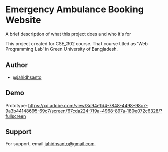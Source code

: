 # Emergency Ambulance Booking Website

A brief description of what this project does and who it's for

This project created for CSE_302 course. That course titled as 'Web Programming Lab' in Green University of Bangladesh.
## Author

- [@jahidhsanto](https://www.github.com/jahidhsanto)


## Demo

Prototype: https://xd.adobe.com/view/3c94e1d4-7848-4498-98c7-9a3b44148695-69c7/screen/67cda224-7f9a-4968-897a-180e072c6328/?fullscreen

## Support

For support, email jahidhsanto@gmail.com.

